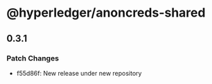 # @hyperledger/anoncreds-shared

## 0.3.1

### Patch Changes

- f55d86f: New release under new repository
